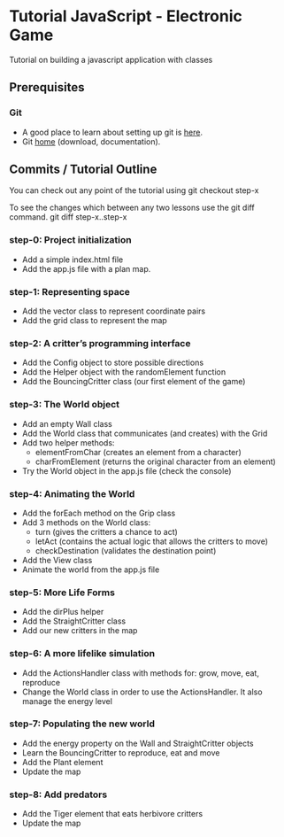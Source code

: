 # Tutorial JavaScript - Electronic Game
Tutorial on building a javascript application with classes

## Prerequisites

### Git

- A good place to learn about setting up git is [here][git-github].
- Git [home][git-home] (download, documentation).

## Commits / Tutorial Outline

You can check out any point of the tutorial using
    git checkout step-x

To see the changes which between any two lessons use the git diff command.
    git diff step-x..step-x

### step-0: Project initialization

- Add a simple index.html file
- Add the app.js file with a plan map.

### step-1: Representing space

- Add the vector class to represent coordinate pairs
- Add the grid class to represent the map

### step-2: A critter’s programming interface

- Add the Config object to store possible directions
- Add the Helper object with the randomElement function
- Add the BouncingCritter class (our first element of the game)

### step-3: The World object

- Add an empty Wall class
- Add the World class that communicates (and creates) with the Grid
- Add two helper methods:
  - elementFromChar (creates an element from a character)
  - charFromElement (returns the original character from an element)
- Try the World object in the app.js file (check the console)

### step-4: Animating the World

- Add the forEach method on the Grip class
- Add 3 methods on the World class:
  - turn (gives the critters a chance to act)
  - letAct (contains the actual logic that allows the critters to move)
  - checkDestination (validates the destination point)
- Add the View class
- Animate the world from the app.js file

### step-5: More Life Forms

- Add the dirPlus helper
- Add the StraightCritter class
- Add our new critters in the map

### step-6: A more lifelike simulation

- Add the ActionsHandler class with methods for: grow, move, eat, reproduce
- Change the World class in order to use the ActionsHandler. It also manage the energy level

### step-7: Populating the new world

- Add the energy property on the Wall and StraightCritter objects
- Learn the BouncingCritter to reproduce, eat and move
- Add the Plant element
- Update the map

### step-8: Add predators

- Add the Tiger element that eats herbivore critters
- Update the map

[git-home]: http://git-scm.com
[git-github]: http://help.github.com/set-up-git-redirect
